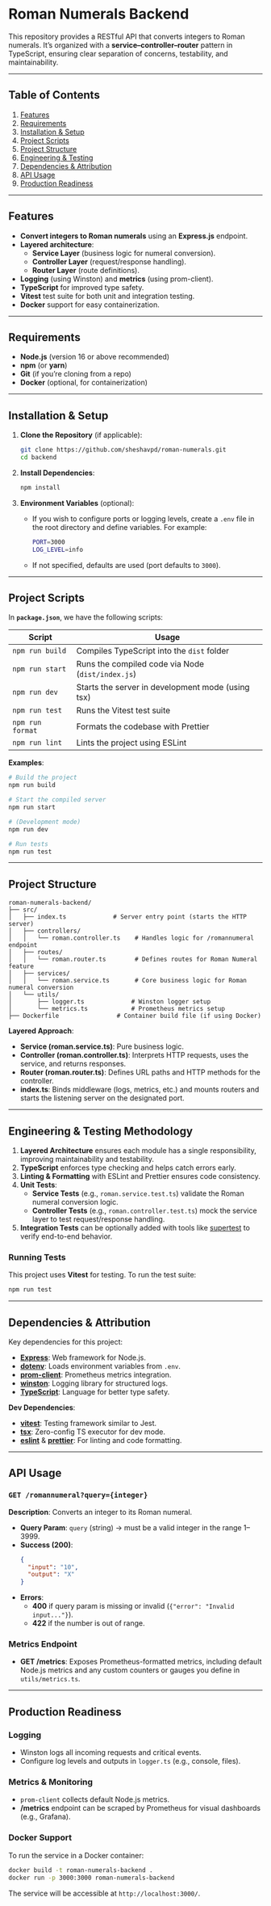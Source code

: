 # Roman Numerals Backend

This repository provides a RESTful API that converts integers to Roman numerals. It’s organized with a **service–controller–router** pattern in TypeScript, ensuring clear separation of concerns, testability, and maintainability.

---

## Table of Contents

1. [Features](#features)
2. [Requirements](#requirements)
3. [Installation & Setup](#installation--setup)
4. [Project Scripts](#project-scripts)
5. [Project Structure](#project-structure)
6. [Engineering & Testing](#engineering--testing-methodology)
7. [Dependencies & Attribution](#dependencies--attribution)
8. [API Usage](#api-usage)
9. [Production Readiness](#production-readiness)

---

## Features

- **Convert integers to Roman numerals** using an **Express.js** endpoint.
- **Layered architecture**:
  - **Service Layer** (business logic for numeral conversion).
  - **Controller Layer** (request/response handling).
  - **Router Layer** (route definitions).
- **Logging** (using Winston) and **metrics** (using prom-client).
- **TypeScript** for improved type safety.
- **Vitest** test suite for both unit and integration testing.
- **Docker** support for easy containerization.

---

## Requirements

- **Node.js** (version 16 or above recommended)
- **npm** (or **yarn**)
- **Git** (if you’re cloning from a repo)
- **Docker** (optional, for containerization)

---

## Installation & Setup

1. **Clone the Repository** (if applicable):

   ```bash
   git clone https://github.com/sheshavpd/roman-numerals.git
   cd backend
   ```

2. **Install Dependencies**:

   ```bash
   npm install
   ```

3. **Environment Variables** (optional):
   - If you wish to configure ports or logging levels, create a `.env` file in the root directory and define variables. For example:
     ```bash
     PORT=3000
     LOG_LEVEL=info
     ```
   - If not specified, defaults are used (port defaults to `3000`).

---

## Project Scripts

In **`package.json`**, we have the following scripts:

| Script           | Usage                                             |
| ---------------- | ------------------------------------------------- |
| `npm run build`  | Compiles TypeScript into the `dist` folder        |
| `npm run start`  | Runs the compiled code via Node (`dist/index.js`) |
| `npm run dev`    | Starts the server in development mode (using tsx) |
| `npm run test`   | Runs the Vitest test suite                        |
| `npm run format` | Formats the codebase with Prettier                |
| `npm run lint`   | Lints the project using ESLint                    |

**Examples**:

```bash
# Build the project
npm run build

# Start the compiled server
npm run start

# (Development mode)
npm run dev

# Run tests
npm run test
```

---

## Project Structure

```plaintext
roman-numerals-backend/
├── src/
│   ├── index.ts             # Server entry point (starts the HTTP server)
│   ├── controllers/
│   │   └── roman.controller.ts    # Handles logic for /romannumeral endpoint
│   ├── routes/
│   │   └── roman.router.ts        # Defines routes for Roman Numeral feature
│   ├── services/
│   │   └── roman.service.ts       # Core business logic for Roman numeral conversion
│   └── utils/
│       ├── logger.ts             # Winston logger setup
│       └── metrics.ts            # Prometheus metrics setup
├── Dockerfile                # Container build file (if using Docker)
```

**Layered Approach**:

- **Service (roman.service.ts)**: Pure business logic.
- **Controller (roman.controller.ts)**: Interprets HTTP requests, uses the service, and returns responses.
- **Router (roman.router.ts)**: Defines URL paths and HTTP methods for the controller.
- **index.ts**: Binds middleware (logs, metrics, etc.) and mounts routers and starts the listening server on the designated port.

---

## Engineering & Testing Methodology

1. **Layered Architecture** ensures each module has a single responsibility, improving maintainability and testability.
2. **TypeScript** enforces type checking and helps catch errors early.
3. **Linting & Formatting** with ESLint and Prettier ensures code consistency.
4. **Unit Tests**:
   - **Service Tests** (e.g., `roman.service.test.ts`) validate the Roman numeral conversion logic.
   - **Controller Tests** (e.g., `roman.controller.test.ts`) mock the service layer to test request/response handling.
5. **Integration Tests** can be optionally added with tools like [supertest](https://www.npmjs.com/package/supertest) to verify end-to-end behavior.

### Running Tests

This project uses **Vitest** for testing. To run the test suite:

```bash
npm run test
```

---

## Dependencies & Attribution

Key dependencies for this project:

- **[Express](https://www.npmjs.com/package/express)**: Web framework for Node.js.
- **[dotenv](https://www.npmjs.com/package/dotenv)**: Loads environment variables from `.env`.
- **[prom-client](https://www.npmjs.com/package/prom-client)**: Prometheus metrics integration.
- **[winston](https://www.npmjs.com/package/winston)**: Logging library for structured logs.
- **[TypeScript](https://www.typescriptlang.org/)**: Language for better type safety.

**Dev Dependencies**:

- **[vitest](https://vitest.dev/)**: Testing framework similar to Jest.
- **[tsx](https://www.npmjs.com/package/tsx)**: Zero-config TS executor for dev mode.
- **[eslint](https://www.npmjs.com/package/eslint)** & **[prettier](https://prettier.io/)**: For linting and code formatting.

---

## API Usage

### `GET /romannumeral?query={integer}`

**Description**: Converts an integer to its Roman numeral.

- **Query Param**: `query` (string) → must be a valid integer in the range 1–3999.
- **Success (200)**:
  ```json
  {
    "input": "10",
    "output": "X"
  }
  ```
- **Errors**:
  - **400** if query param is missing or invalid (`{"error": "Invalid input..."}`).
  - **422** if the number is out of range.

### Metrics Endpoint

- **GET /metrics**: Exposes Prometheus-formatted metrics, including default Node.js metrics and any custom counters or gauges you define in `utils/metrics.ts`.

---

## Production Readiness

### Logging

- Winston logs all incoming requests and critical events.
- Configure log levels and outputs in `logger.ts` (e.g., console, files).

### Metrics & Monitoring

- `prom-client` collects default Node.js metrics.
- **/metrics** endpoint can be scraped by Prometheus for visual dashboards (e.g., Grafana).

### Docker Support

To run the service in a Docker container:

```bash
docker build -t roman-numerals-backend .
docker run -p 3000:3000 roman-numerals-backend
```

The service will be accessible at `http://localhost:3000/`.
